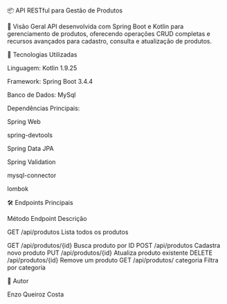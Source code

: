 📦 API RESTful para Gestão de Produtos

🌟 Visão Geral
API desenvolvida com Spring Boot e Kotlin para gerenciamento de produtos, oferecendo operações CRUD completas e recursos avançados para cadastro, consulta e atualização de produtos.

🚀 Tecnologias Utilizadas

Linguagem: Kotlin 1.9.25

Framework: Spring Boot 3.4.4

Banco de Dados: MySql

Dependências Principais:

Spring Web

spring-devtools

Spring Data JPA

Spring Validation

mysql-connector

lombok

🛠️ Endpoints Principais

Método	      Endpoint	          Descrição

GET	       /api/produtos	     Lista todos os produtos

GET	        /api/produtos/{id}	     Busca produto por ID
POST    	  /api/produtos	          Cadastra novo produto
PUT   	    /api/produtos/{id}	     Atualiza produto existente
DELETE      /api/produtos/{id}	     Remove um produto
GET         /api/produtos/          categoria	Filtra por categoria

🔗 Autor

Enzo Queiroz Costa
